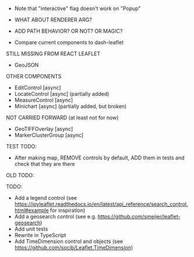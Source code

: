 * Note that "interactive" flag doesn't work on "Popup"
* WHAT ABOUT RENDERER ARG?
* ADD PATH BEHAVIOR? OR NOT? OR MAGIC?

* Compare current components to dash-leaflet

STILL MISSING FROM REACT LEAFLET

* GeoJSON

OTHER COMPONENTS

* EditControl [async]
* LocateControl [async] (partially added)
* MeasureControl [async]
* Minichart [async] (partially added, but broken)

NOT CARRIED FORWARD (at least not for now)

* GeoTIFFOverlay [async]        
* MarkerClusterGroup [async]

TEST TODO:

* After making map, REMOVE controls by default, ADD them in tests and check that they are there

OLD TODO:

TODO:

* Add a legend control (see https://ipyleaflet.readthedocs.io/en/latest/api_reference/search_control.html#example for inspiration)
* Add a geosearch control (see e.g. https://github.com/smeijer/leaflet-geosearch)
* Add unit tests
* Rewrite in TypeScript
* Add TimeDimension control and objects (see https://github.com/socib/Leaflet.TimeDimension)
